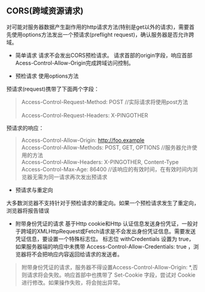 ## CORS(跨域资源请求)
 对可能对服务器数据产生副作用的http请求方法(特别是get以外的请求)，需要首先使用options方法发出一个预请求(preflight request)，确认服务器是否允许跨域。

 + 简单请求
 请求不会发出CORS预检请求。
 请求首部的origin字段，响应首部Acess-Control-Allow-Origin完成跨域访问控制。

 + 预检请求
使用options方法

预请求(request)携带了下面两个字段：
> Access-Control-Request-Method: POST //实际请求将使用post方法 </br>  
>Access-Control-Request-Headers: X-PINGOTHER

预请求的响应：
>Access-Control-Allow-Origin: http://foo.example</br>
Access-Control-Allow-Methods: POST, GET, OPTIONS  //服务器允许使用的方法</br>
Access-Control-Allow-Headers: X-PINGOTHER, Content-Type</br>
Access-Control-Max-Age: 86400 //该响应的有效时间，在有效时间内浏览器无需为同一请求再次发出预请求

+ 预请求与重定向

大多数浏览器不支持针对于预检请求的重定向。如果一个预检请求发生了重定向，浏览器将报告错误

+ 附带身份凭证的请求
基于Http cookie和Http 认证信息发送身份凭证，一般对于跨域的XMLHttpRequest或Fetch请求是不会发出身份凭证信息。需要发送凭证信息，要设置一个特殊标志位。
标志位 withCredentials 设置为 true，如果服务器端的响应中未携带 Access-Control-Allow-Credentials: true ，浏览器将不会把响应内容返回给请求的发送者。

> 附带身份凭证的请求，服务器不得设置Access-Control-Allow-Origin: *,否则请求将会失败。响应首部中也携带了 Set-Cookie 字段，尝试对 Cookie 进行修改。如果操作失败，将会抛出异常。
